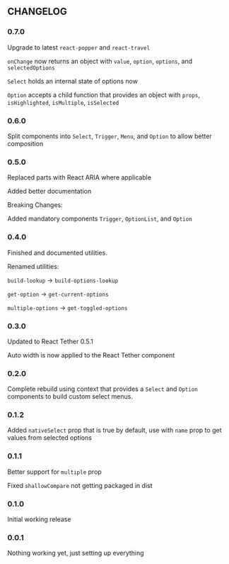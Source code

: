 ## CHANGELOG
### 0.7.0
Upgrade to latest `react-popper` and `react-travel`

`onChange` now returns an object with `value`, `option`, `options`, and `selectedOptions`

`Select` holds an internal state of options now

`Option` accepts a child function that provides an object with `props`, `isHighlighted`, `isMultiple`, `isSelected`

### 0.6.0
Split components into `Select`, `Trigger`, `Menu`, and `Option` to allow better composition

### 0.5.0
Replaced parts with React ARIA where applicable

Added better documentation

Breaking Changes:

Added mandatory components `Trigger`, `OptionList`, and `Option`

### 0.4.0

Finished and documented utilities.

Renamed utilities:

`build-lookup` -> `build-options-lookup`

`get-option` -> `get-current-options`

`multiple-options` -> `get-toggled-options`

### 0.3.0
Updated to React Tether 0.5.1

Auto width is now applied to the React Tether component

### 0.2.0
Complete rebuild using context that provides a `Select` and `Option` components to build custom select menus.

### 0.1.2
Added `nativeSelect` prop that is true by default, use with `name` prop to get values from selected options

### 0.1.1

Better support for `multiple` prop

Fixed `shallowCompare` not getting packaged in dist

### 0.1.0

Initial working release

### 0.0.1

Nothing working yet, just setting up everything
